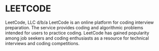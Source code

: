 # LEETCODE
LeetCode, LLC d/b/a LeetCode is an online platform for coding interview preparation. The service provides coding and algorithmic problems intended for users to practice coding. LeetCode has gained popularity among job seekers and coding enthusiasts as a resource for technical interviews and coding competitions.
